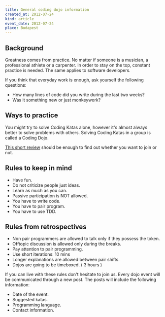 ```yaml
---
title: General coding dojo information
created_at: 2012-07-24
kind: article
event_date: 2012-07-24
place: Budapest
---
```


## Background

Greatness comes from practice. No matter if someone is a musician, a professional athlete or a carpenter.
In order to stay on the top, constant practice is needed. The same applies to software developers.

If you think that everyday work is enough, ask yourself the following questions:

* How many lines of code did you write during the last two weeks?
* Was it something new or just monkeywork?

## Ways to practice

You might try to solve Coding Katas alone, however it's almost always better to solve problems with others. Solving Coding Katas
in a group is called a Coding Dojo.

[This short review](http://www.youtube.com/watch?v=gav9fLVkZQc) should be enough to find out whether you want to join or not.

## Rules to keep in mind

* Have fun.
* Do not criticize people just ideas.
* Learn as much as you can.
* Passive participation is NOT allowed.
* You have to write code.
* You have to pair program.
* You have to use TDD.

## Rules from retrospectives

* Non pair programmers are allowed to talk only if they possess the token.
* Offtopic discussion is allowed only during the breaks.
* Pay attention to pair programming.
* Use short iterations: 10 mins
* Longer explanations are allowed between pair shifts.
* Dojos are going to be timeboxed. ( 3 hours )

If you can live with these rules don't hesitate to join us. Every dojo event will be communicated through a new post.
The posts will include the following information:

* Date of the event.
* Suggested katas.
* Programming language.
* Contact information.

